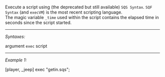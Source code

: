 Execute a script using (the deprecated but still available) `SQS Syntax`. `SQF Syntax` (and `execVM`) is the most recent scripting language.<br>
The magic variable `_time` used within the script contains the elapsed time in seconds since the script started.


---
*Syntaxes:*

argument `exec` script

---
*Example 1:*

<sqs>[player, _jeep] exec "getin.sqs";</sqs>